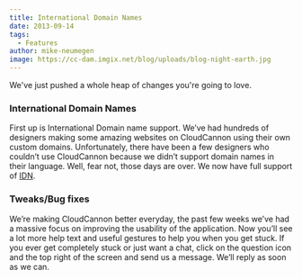 ```yaml
---
title: International Domain Names
date: 2013-09-14
tags:
  - Features
author: mike-neumegen
image: https://cc-dam.imgix.net/blog/uploads/blog-night-earth.jpg
---
```


We've just pushed a whole heap of changes you're going to love.

### International Domain Names

First up is International Domain name support. We’ve had hundreds of designers making some amazing websites on CloudCannon using their own custom domains. Unfortunately, there have been a few designers who couldn’t use CloudCannon because we didn’t support domain names in their language. Well, fear not, those days are over. We now have full support of [IDN](http://en.wikipedia.org/wiki/Internationalized_domain_name).

### Tweaks/Bug fixes

We’re making CloudCannon better everyday, the past few weeks we’ve had a massive focus on improving the usability of the application. Now you’ll see a lot more help text and useful gestures to help you when you get stuck. If you ever get completely stuck or just want a chat, click on the question icon and the top right of the screen and send us a message. We’ll reply as soon as we can.